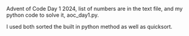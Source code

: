 Advent of Code Day 1 2024, list of numbers are in the text file, and my python code to solve it, aoc_day1.py.


I used both sorted the built in python method as well as quicksort.
